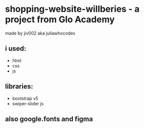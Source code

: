 # shopping-website-willberies - a project from Glo Academy

 made by jiv002 aka juliawhocodes
 ## i used:
 - html
 - css
 - js
 ## libraries:
 - bootstrap v5
 - swiper-slider js
 ## also google.fonts and figma
